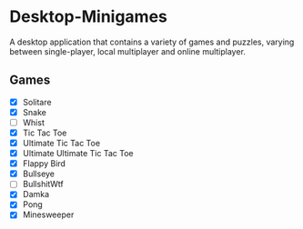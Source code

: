 # Desktop-Minigames
A desktop application that contains a variety of games and puzzles, varying between single-player, local multiplayer and online multiplayer.
## Games
- [x] Solitare
- [x] Snake
- [ ] Whist
- [x] Tic Tac Toe
- [x] Ultimate Tic Tac Toe
- [x] Ultimate Ultimate Tic Tac Toe
- [x] Flappy Bird
- [x] Bullseye
- [ ] BullshitWtf
- [x] Damka
- [x] Pong
- [x] Minesweeper
